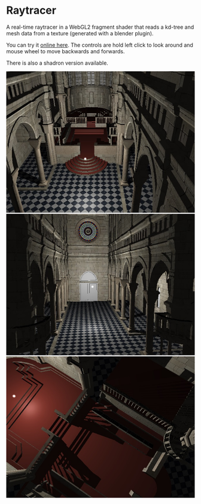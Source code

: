 # Raytracer

A real-time raytracer in a WebGL2 fragment shader that reads a kd-tree and mesh data from a texture (generated with a blender plugin).

You can try it [online here](http://andrewhills.github.io/raytracer/demo.html). The controls are hold left click to look around and mouse wheel to move backwards and forwards.

There is also a shadron version available.

![](misc/screenshot0.jpg)
![](misc/screenshot1.jpg)
![](misc/screenshot2.jpg)
